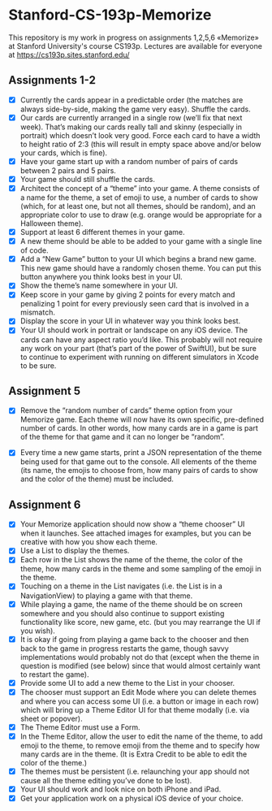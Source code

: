 # Stanford-CS-193p-Memorize

This repository is my work in progress on assignments 1,2,5,6 «Memorize» at Stanford University's course CS193p. Lectures are available for everyone at https://cs193p.sites.stanford.edu/

## Assignments 1-2

- [x] Currently the cards appear in a predictable order (the matches are always side-by-side, making the game very easy). Shuffle the cards.
- [x] Our cards are currently arranged in a single row (we’ll fix that next week). That’s making our cards really tall and skinny (especially in portrait) which doesn’t look very good. Force each card to have a width to height ratio of 2:3 (this will result in empty space above and/or below your cards, which is fine).
- [x] Have your game start up with a random number of pairs of cards between 2 pairs and 5 pairs.
- [x] Your game should still shuffle the cards.
- [x] Architect the concept of a “theme” into your game. A theme consists of a name for the theme, a set of emoji to use, a number of cards to show (which, for at least one, but not all themes, should be random), and an appropriate color to use to draw (e.g. orange would be appropriate for a Halloween theme).
- [x] Support at least 6 different themes in your game.
- [x] A new theme should be able to be added to your game with a single line of code.
- [x] Add a “New Game” button to your UI which begins a brand new game. This new game should have a randomly chosen theme. You can put this button anywhere you think looks best in your UI.
- [x] Show the theme’s name somewhere in your UI.
- [x] Keep score in your game by giving 2 points for every match and penalizing 1 point for every previously seen card that is involved in a mismatch.
- [x] Display the score in your UI in whatever way you think looks best.
- [x] Your UI should work in portrait or landscape on any iOS device. The cards can have any aspect ratio you’d like. This probably will not require any work on your part (that’s part of the power of SwiftUI), but be sure to continue to experiment with running on different simulators in Xcode to be sure.

## Assignment 5

- [x] Remove the “random number of cards” theme option from your Memorize game. Each theme will now have its own specific, pre-defined number of cards. In other words, how many cards are in a game is part of the theme for that game and it can no longer be “random”.
- [x] Every time a new game starts, print a JSON representation of the theme being used for that game out to the console. All elements of the theme (its name, the emojis to choose from, how many pairs of cards to show and the color of the theme) must be included.


## Assignment 6
- [x] Your Memorize application should now show a “theme chooser” UI when it launches. See attached images for examples, but you can be creative with how you show each theme.
- [x] Use a List to display the themes.
- [x] Each row in the List shows the name of the theme, the color of the theme, how
many cards in the theme and some sampling of the emoji in the theme.
- [x] Touching on a theme in the List navigates (i.e. the List is in a NavigationView) to playing a game with that theme.
- [x] While playing a game, the name of the theme should be on screen somewhere and you should also continue to support existing functionality like score, new game, etc. (but you may rearrange the UI if you wish).
- [x] It is okay if going from playing a game back to the chooser and then back to the game in progress restarts the game, though savvy implementations would probably not do that (except when the theme in question is modified (see below) since that would almost certainly want to restart the game).
- [x] Provide some UI to add a new theme to the List in your chooser.
- [x] The chooser must support an Edit Mode where you can delete themes and where you can access some UI (i.e. a button or image in each row) which will bring up a Theme Editor UI for that theme modally (i.e. via sheet or popover).
- [x] The Theme Editor must use a Form.
- [x] In the Theme Editor, allow the user to edit the name of the theme, to add emoji to the theme, to remove emoji from the theme and to specify how many cards are in the theme. (It is Extra Credit to be able to edit the color of the theme.)
- [x] The themes must be persistent (i.e. relaunching your app should not cause all the theme editing you’ve done to be lost).
- [x] Your UI should work and look nice on both iPhone and iPad.
- [x] Get your application work on a physical iOS device of your choice.
